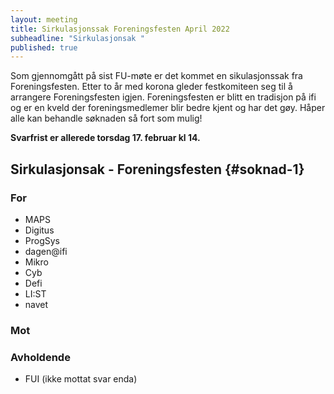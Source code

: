 ```yaml
---
layout: meeting
title: Sirkulasjonssak Foreningsfesten April 2022
subheadline: "Sirkulasjonsak "
published: true
---
```


Som gjennomgått på sist FU-møte er det kommet en sikulasjonssak fra
Foreningsfesten. Etter to år med korona gleder festkomiteen
seg til å arrangere Foreningsfesten igjen. Foreningsfesten er
blitt en tradisjon på ifi og er en kveld der foreningsmedlemer blir bedre
kjent og har det gøy. Håper alle kan behandle søknaden så fort som mulig!

**Svarfrist er allerede torsdag 17. februar kl 14.**

## Sirkulasjonsak - Foreningsfesten {#soknad-1}

### For

- MAPS
- Digitus
- ProgSys
- dagen@ifi
- Mikro
- Cyb
- Defi
- LI:ST
- navet

### Mot

### Avholdende

- FUI (ikke mottat svar enda)
